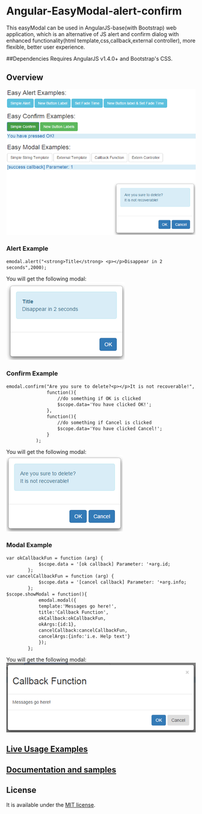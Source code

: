# Angular-EasyModal-alert-confirm

This easyModal can be used in AngularJS-base(with Bootstrap) web application, which is an alternative of JS alert and 
confirm dialog with enhanced functionality(html template,css,callback,external controller), more flexible, better user experience.

##Dependencies
Requires AngularJS v1.4.0+ and Bootstrap's CSS.

## Overview
![example page](screenshots/all.png)

### Alert Example
```
emodal.alert("<strong>Title</strong> <p></p>Disappear in 2 seconds",2000);
```
You will get the following modal:
![example page](screenshots/alert-with-fadingtime.png)

### Confirm Example
```
emodal.confirm("Are you sure to delete?<p></p>It is not recoverable!",
               function(){
                   //do something if OK is clicked
                   $scope.data='You have clicked OK!';
               },
               function(){
                   //do something if Cancel is clicked
                   $scope.data='You have clicked Cancel!';
               }
           );
```           
You will get the following modal:
![example page](screenshots/confirm.png)

### Modal Example      
```
var okCallbackFun = function (arg) {
            $scope.data = '[ok callback] Parameter: '+arg.id;
        };
var cancelCallbackFun = function (arg) {
            $scope.data = '[cancel callback] Parameter: '+arg.info;
        };
$scope.showModal = function(){
            emodal.modal({
            template:'Messages go here!',
            title:'Callback Function',
            okCallback:okCallbackFun,
            okArgs:{id:1},
            cancelCallback:cancelCallbackFun,
            cancelArgs:{info:'i.e. Help text'}
            });
        };     
```        
You will get the following modal:
![example page](screenshots/modal-with-callback.png)
           
## [Live Usage Examples](http://jsfiddle.net/ttf177/2y7q9nnm/18/) 

## [Documentation and samples](http://regisluo.github.io/angular-easymodal/)

## License

 It is available under the [MIT license](http://www.opensource.org/licenses/mit-license.php).

